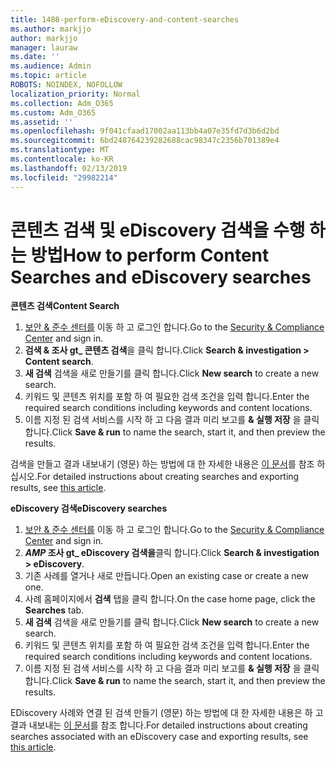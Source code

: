 ```yaml
---
title: 1488-perform-eDiscovery-and-content-searches
ms.author: markjjo
author: markjjo
manager: lauraw
ms.date: ''
ms.audience: Admin
ms.topic: article
ROBOTS: NOINDEX, NOFOLLOW
localization_priority: Normal
ms.collection: Adm_O365
ms.custom: Adm_O365
ms.assetid: ''
ms.openlocfilehash: 9f041cfaad17002aa113bb4a07e35fd7d3b6d2bd
ms.sourcegitcommit: 6bd248764239282688cac98347c2356b701389e4
ms.translationtype: MT
ms.contentlocale: ko-KR
ms.lasthandoff: 02/13/2019
ms.locfileid: "29982214"
---
```

# <a name="how-to-perform-content-searches-and-ediscovery-searches"></a><span data-ttu-id="d2f48-102">콘텐츠 검색 및 eDiscovery 검색을 수행 하는 방법</span><span class="sxs-lookup"><span data-stu-id="d2f48-102">How to perform Content Searches and eDiscovery searches</span></span>

<span data-ttu-id="d2f48-103">**콘텐츠 검색**</span><span class="sxs-lookup"><span data-stu-id="d2f48-103">**Content Search**</span></span>

1. <span data-ttu-id="d2f48-104">[보안 & 준수 센터를](https://protection.office.com) 이동 하 고 로그인 합니다.</span><span class="sxs-lookup"><span data-stu-id="d2f48-104">Go to the [Security & Compliance Center](https://protection.office.com) and sign in.</span></span>
2. <span data-ttu-id="d2f48-105">**검색 & 조사 gt_ 콘텐츠 검색**을 클릭 합니다.</span><span class="sxs-lookup"><span data-stu-id="d2f48-105">Click **Search & investigation > Content search**.</span></span>
3. <span data-ttu-id="d2f48-106">**새 검색** 검색을 새로 만들기를 클릭 합니다.</span><span class="sxs-lookup"><span data-stu-id="d2f48-106">Click **New search** to create a new search.</span></span>
4. <span data-ttu-id="d2f48-107">키워드 및 콘텐츠 위치를 포함 하 여 필요한 검색 조건을 입력 합니다.</span><span class="sxs-lookup"><span data-stu-id="d2f48-107">Enter the required search conditions including keywords and content locations.</span></span>  
5. <span data-ttu-id="d2f48-108">이름 지정 된 검색 서비스를 시작 하 고 다음 결과 미리 보고를 **& 실행 저장** 을 클릭 합니다.</span><span class="sxs-lookup"><span data-stu-id="d2f48-108">Click **Save & run** to name the search, start it, and then preview the results.</span></span> 
 
<span data-ttu-id="d2f48-109">검색을 만들고 결과 내보내기 (영문) 하는 방법에 대 한 자세한 내용은 [이 문서](https://docs.microsoft.com/office365/securitycompliance/content-search)를 참조 하십시오.</span><span class="sxs-lookup"><span data-stu-id="d2f48-109">For detailed instructions about creating searches and exporting results, see [this article](https://docs.microsoft.com/office365/securitycompliance/content-search).</span></span>

<span data-ttu-id="d2f48-110">**eDiscovery 검색**</span><span class="sxs-lookup"><span data-stu-id="d2f48-110">**eDiscovery searches**</span></span>

1. <span data-ttu-id="d2f48-111">[보안 & 준수 센터를](https://protection.office.com) 이동 하 고 로그인 합니다.</span><span class="sxs-lookup"><span data-stu-id="d2f48-111">Go to the [Security & Compliance Center](https://protection.office.com) and sign in.</span></span>
2. <span data-ttu-id="d2f48-112">**_AMP_ 조사 gt_ eDiscovery 검색을**클릭 합니다.</span><span class="sxs-lookup"><span data-stu-id="d2f48-112">Click **Search & investigation > eDiscovery**.</span></span>
3. <span data-ttu-id="d2f48-113">기존 사례를 열거나 새로 만듭니다.</span><span class="sxs-lookup"><span data-stu-id="d2f48-113">Open an existing case or create a new one.</span></span>
4. <span data-ttu-id="d2f48-114">사례 홈페이지에서 **검색** 탭을 클릭 합니다.</span><span class="sxs-lookup"><span data-stu-id="d2f48-114">On the case home page, click the **Searches** tab.</span></span>  
5. <span data-ttu-id="d2f48-115">**새 검색** 검색을 새로 만들기를 클릭 합니다.</span><span class="sxs-lookup"><span data-stu-id="d2f48-115">Click **New search** to create a new search.</span></span>
6. <span data-ttu-id="d2f48-116">키워드 및 콘텐츠 위치를 포함 하 여 필요한 검색 조건을 입력 합니다.</span><span class="sxs-lookup"><span data-stu-id="d2f48-116">Enter the required search conditions including keywords and content locations.</span></span>  
7. <span data-ttu-id="d2f48-117">이름 지정 된 검색 서비스를 시작 하 고 다음 결과 미리 보고를 **& 실행 저장** 을 클릭 합니다.</span><span class="sxs-lookup"><span data-stu-id="d2f48-117">Click **Save & run** to name the search, start it, and then preview the results.</span></span>

<span data-ttu-id="d2f48-118">EDiscovery 사례와 연결 된 검색 만들기 (영문) 하는 방법에 대 한 자세한 내용은 하 고 결과 내보내는 [이 문서](https://docs.microsoft.com/office365/securitycompliance/ediscovery-cases)를 참조 합니다.</span><span class="sxs-lookup"><span data-stu-id="d2f48-118">For detailed instructions about creating searches associated with an eDiscovery case and exporting results, see [this article](https://docs.microsoft.com/office365/securitycompliance/ediscovery-cases).</span></span>